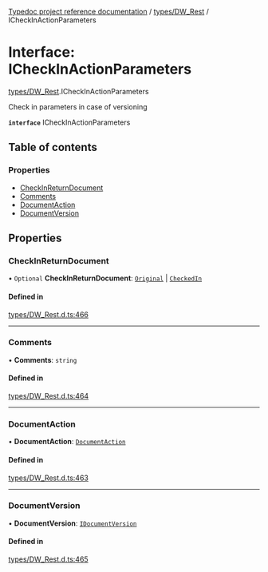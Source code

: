 [Typedoc project reference documentation](../README.md) / [types/DW_Rest](../modules/types_dw_rest.md) / ICheckInActionParameters

# Interface: ICheckInActionParameters

[types/DW_Rest](../modules/types_dw_rest.md).ICheckInActionParameters

Check in parameters in case of versioning

**`interface`** ICheckInActionParameters

## Table of contents

### Properties

- [CheckInReturnDocument](types_dw_rest.icheckinactionparameters.md#checkinreturndocument)
- [Comments](types_dw_rest.icheckinactionparameters.md#comments)
- [DocumentAction](types_dw_rest.icheckinactionparameters.md#documentaction)
- [DocumentVersion](types_dw_rest.icheckinactionparameters.md#documentversion)

## Properties

### CheckInReturnDocument

• `Optional` **CheckInReturnDocument**: [`Original`](../enums/types_dw_rest.checkinreturneddocument.md#original) \| [`CheckedIn`](../enums/types_dw_rest.checkinreturneddocument.md#checkedin)

#### Defined in

[types/DW_Rest.d.ts:466](https://github.com/DocuWare/REST-Sample-TS/blob/828b3d4/src/types/DW_Rest.d.ts#L466)

___

### Comments

• **Comments**: `string`

#### Defined in

[types/DW_Rest.d.ts:464](https://github.com/DocuWare/REST-Sample-TS/blob/828b3d4/src/types/DW_Rest.d.ts#L464)

___

### DocumentAction

• **DocumentAction**: [`DocumentAction`](../enums/types_dw_rest.documentaction.md)

#### Defined in

[types/DW_Rest.d.ts:463](https://github.com/DocuWare/REST-Sample-TS/blob/828b3d4/src/types/DW_Rest.d.ts#L463)

___

### DocumentVersion

• **DocumentVersion**: [`IDocumentVersion`](types_dw_rest.idocumentversion.md)

#### Defined in

[types/DW_Rest.d.ts:465](https://github.com/DocuWare/REST-Sample-TS/blob/828b3d4/src/types/DW_Rest.d.ts#L465)
